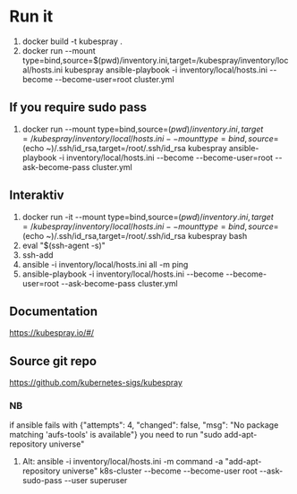 # Run it

1. docker build -t kubespray .
2. docker run --mount type=bind,source=$(pwd)/inventory.ini,target=/kubespray/inventory/local/hosts.ini kubespray ansible-playbook -i inventory/local/hosts.ini --become --become-user=root cluster.yml

## If you require sudo pass
1.  docker run --mount type=bind,source=$(pwd)/inventory.ini,target=/kubespray/inventory/local/hosts.ini --mount type=bind,source=$(echo ~)/.ssh/id_rsa,target=/root/.ssh/id_rsa kubespray ansible-playbook -i inventory/local/hosts.ini --become --become-user=root --ask-become-pass cluster.yml

## Interaktiv
1. docker run -it --mount type=bind,source=$(pwd)/inventory.ini,target=/kubespray/inventory/local/hosts.ini --mount type=bind,source=$(echo ~)/.ssh/id_rsa,target=/root/.ssh/id_rsa kubespray bash
2. eval "$(ssh-agent -s)" 
3. ssh-add
4. ansible -i inventory/local/hosts.ini all -m ping
5. ansible-playbook -i inventory/local/hosts.ini --become --become-user=root --ask-become-pass cluster.yml

## Documentation
https://kubespray.io/#/

## Source git repo
https://github.com/kubernetes-sigs/kubespray


### NB
if ansible fails with {"attempts": 4, "changed": false, "msg": "No package matching 'aufs-tools' is available"}
you need to run "sudo add-apt-repository universe"

1. Alt: ansible -i inventory/local/hosts.ini -m command -a "add-apt-repository universe"  k8s-cluster --become --become-user root --ask-sudo-pass --user superuser
